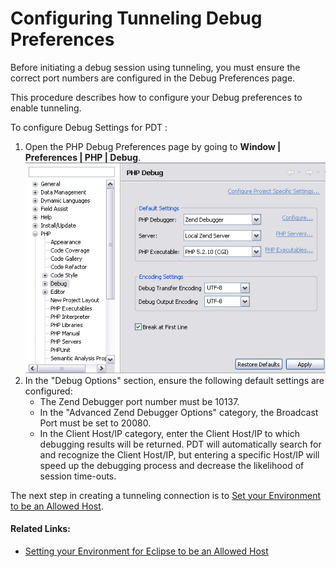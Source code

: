 # Configuring Tunneling Debug Preferences

<!--context:configuring_tunneling_debug_preferences-->

Before initiating a debug session using tunneling, you must ensure the correct port numbers are configured in the Debug Preferences page.

This procedure describes how to configure your Debug preferences to enable tunneling.

<!--ref-start-->

To configure Debug Settings for PDT :

 1. Open the PHP Debug Preferences page by going to  **Window | Preferences | PHP | Debug**. <br />![PHP Debug Preferences](images/configuring_tunneling_debug_preferences.png "PHP Debug Preferences")
 2. In the "Debug Options" section, ensure the following default settings are configured:
    * The Zend Debugger port number must be 10137.
    * In the "Advanced Zend Debugger Options" category, the Broadcast Port must be set to 20080.
    * In the Client Host/IP category, enter the Client Host/IP to which debugging results will be returned. PDT will automatically search for and recognize the Client Host/IP, but entering a specific Host/IP will speed up the debugging process and decrease the likelihood of session time-outs.

<!--ref-end-->

The next step in creating a tunneling connection is to [Set your Environment to be an Allowed Host](../../024-tasks/152-debugging/048-troubleshooting_remote_debugging/008-setting_your_zend_studio_for_eclipse_to_be_an_allowed_host.md).

<!--links-start-->

#### Related Links:

 * [Setting your Environment for Eclipse to be an Allowed Host](../../024-tasks/152-debugging/048-troubleshooting_remote_debugging/008-setting_your_zend_studio_for_eclipse_to_be_an_allowed_host.md)

<!--links-end-->
